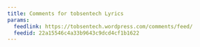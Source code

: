 ```yaml
---
title: Comments for tobsentech Lyrics
params:
  feedlink: https://tobsentech.wordpress.com/comments/feed/
  feedid: 22a15546c4a33b9643c9dcd4cf1b1622
---
```

